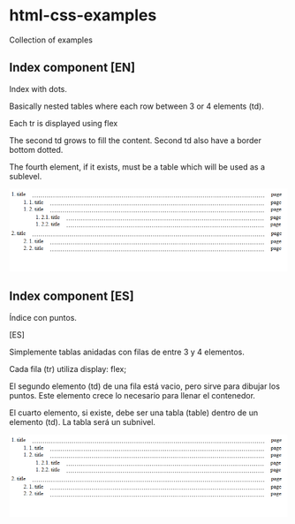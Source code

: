 # html-css-examples
Collection of examples

## Index component [EN]

Index with dots.

Basically nested tables where each row between 3 or 4 elements (td).

Each tr is displayed using flex

The second td grows to fill the content. Second td also have a border bottom dotted.

The fourth element, if it exists, must be a table which will be used as a sublevel.


![Index with dots](/documentation/images/index-component.png "Index component")

## Index component [ES]

Índice con puntos.

[ES]

Simplemente tablas anidadas con filas de entre 3 y 4 elementos. 

Cada fila (tr) utiliza display: flex;

El segundo elemento (td) de una fila está vacio, pero sirve para dibujar los puntos. Este elemento crece lo necesario para llenar el contenedor.

El cuarto elemento, si existe, debe ser una tabla (table) dentro de un elemento (td). La tabla será un subnivel. 

![Index with dots](/documentation/images/index-component.png "Index component")
